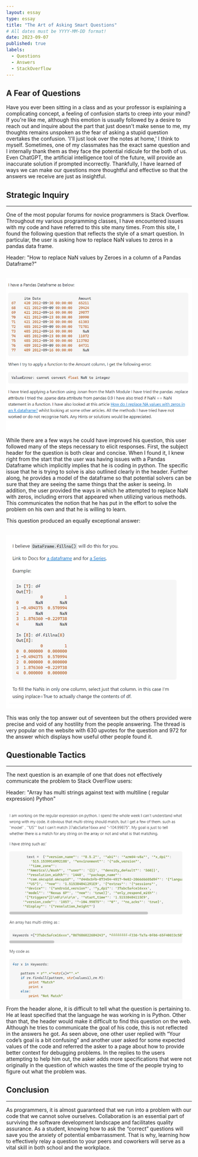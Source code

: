 ```yaml
---
layout: essay
type: essay
title: "The Art of Asking Smart Questions"
# All dates must be YYYY-MM-DD format!
date: 2023-09-07
published: true
labels:
  - Questions
  - Answers
  - StackOverflow
---
```


## A Fear of Questions

Have you ever been sitting in a class and as your professor is explaining a complicating concept, a feeling of confusion starts to creep into your mind? If you're like me, although this emotion is usually followed by a desire to reach out and inquire about the part that just doesn't make sense to me, my thoughts remains unspoken as the fear of asking a stupid question overtakes the confusion. 'I'll just look over the notes at home,' I think to myself. Sometimes, one of my classmates has the exact same question and I internally thank them as they face the potential ridicule for the both of us. Even ChatGPT, the artificial intelligence tool of the future, will provide an inaccurate solution if prompted incorrectly. Thankfully, I have learned of ways we can make our questions more thoughtful and effective so that the answers we receive are just as insightful.

## Strategic Inquiry
<hr >

One of the most popular forums for novice programmers is Stack Overflow. Throughout my various programming classes, I have encountered issues with my code and have referred to this site many times. From this site, I found the following question that reflects the style of a smart question. In particular, the user is asking how to replace NaN values to zeros in a pandas data frame.  

Header: "How to replace NaN values by Zeroes in a column of a Pandas Dataframe?"

<br><img width="600px" class="img-thumbnail" src="../img/smart-questions/smartQuestion.png"><br>

  While there are a few ways he could have improved his question, this user followed many of the steps necessary to elicit responses. First, the subject header for the question is both clear and concise. When I found it, I knew right from the start that the user was having issues with a Pandas Dataframe which implicitly implies that he is coding in python. The specific issue that he is trying to solve is also outlined clearly in the header. Further along, he provides a model of the dataframe so that potential solvers can be sure that they are seeing the same things that the asker is seeing. In addition, the user provided the ways in which he attempted to replace NaN with zeros, including errors that appeared when utilizing various methods. This communicates the notion that he has put in the effort to solve the problem on his own and that he is willing to learn.

This question produced an equally exceptional answer:  

<br><img width="600px" class="img-thumbnail" src="../img/smart-questions/smartAnswer.png"><br>
 

  This was only the top answer out of seventeen but the others provided were precise and void of any hostility from the people answering. The thread is very popular on the website with 630 upvotes for the question and 972 for the answer which displays how useful other people found it.


## Questionable Tactics
<hr >

The next question is an example of one that does not effectively communicate the problem to Stack OverFlow users:

Header: "Array has multi strings against text with multiline ( regular expression) Python"  
  
<br><img width="600px" class="img-thumbnail" src="../img/smart-questions/dumbQuestions.png"><br>

  From the header alone, it is difficult to tell what the question is pertaining to. He at least specified that the language he was working in is Python. Other than that, the header would make it difficult to find this question on the web. Although he tries to communicate the goal of his code, this is not reflected in the answers he got. As seen above, one other user replied with “Your code’s goal is a bit confusing” and another user asked for some expected values of the code and referred the asker to a page about how to provide better context for debugging problems. In the replies to the users attempting to help him out, the asker adds more specifications that were not originally in the question of which wastes the time of the people trying to figure out what the problem was.


## Conclusion
<hr >

As programmers, it is almost guaranteed that we run into a problem with our code that we cannot solve ourselves. Collaboration is an essential part of surviving the software development landscape and facilitates quality assurance. As a student, knowing how to ask the “correct” questions will save you the anxiety of potential embarrassment. That is why, learning how to effectively relay a question to your peers and coworkers will serve as a vital skill in both school and the workplace.
